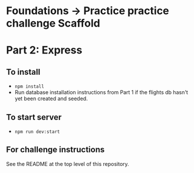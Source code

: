 # Foundations -> Practice practice challenge Scaffold
# Part 2: Express

## To install
- `npm install`
- Run database installation instructions from Part 1 if the flights db hasn't yet been created and seeded.

## To start server
- `npm run dev:start`

## For challenge instructions
See the README at the top level of this repository.
